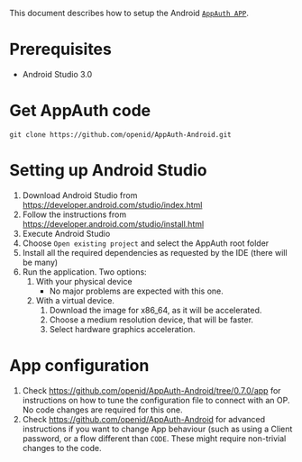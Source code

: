 This document describes how to setup the Android  [``AppAuth APP``](https://github.com/openid/AppAuth-Android).

# Prerequisites
* Android Studio 3.0

# Get AppAuth code
```
git clone https://github.com/openid/AppAuth-Android.git
```

# Setting up Android Studio
1. Download Android Studio from https://developer.android.com/studio/index.html
1. Follow the instructions from https://developer.android.com/studio/install.html
1. Execute Android Studio
1. Choose `Open existing project` and select the AppAuth root folder
1. Install all the required dependencies as requested by the IDE (there will be many)
1. Run the application. Two options:
    1. With your physical device
        * No major problems are expected with this one.
    1. With a virtual device.
        1. Download the image for x86_64, as it will be accelerated.
        1. Choose a medium resolution device, that will be faster.
        1. Select hardware graphics acceleration.

# App configuration
1. Check https://github.com/openid/AppAuth-Android/tree/0.7.0/app for
    instructions on how to tune the configuration file to connect with an OP.
    No code changes are required for this one.
1. Check https://github.com/openid/AppAuth-Android for advanced instructions
    if you want to change App behaviour (such as using a Client password,
    or a flow different than `CODE`. These might require non-trivial
    changes to the code.
